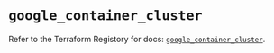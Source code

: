 # `google_container_cluster`

Refer to the Terraform Registory for docs: [`google_container_cluster`](https://registry.terraform.io/providers/hashicorp/google-beta/5.2.0/docs/resources/google_container_cluster).
